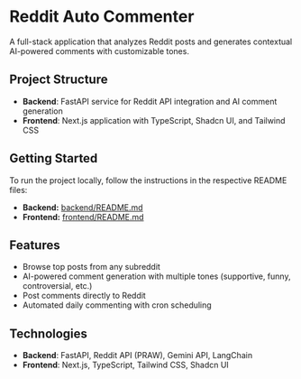 # Reddit Auto Commenter

A full-stack application that analyzes Reddit posts and generates contextual AI-powered comments with customizable tones.

## Project Structure

- **Backend**: FastAPI service for Reddit API integration and AI comment generation
- **Frontend**: Next.js application with TypeScript, Shadcn UI, and Tailwind CSS

## Getting Started

To run the project locally, follow the instructions in the respective README files:

- **Backend:** [backend/README.md](backend/README.md)
- **Frontend:** [frontend/README.md](frontend/README.md)

## Features

- Browse top posts from any subreddit
- AI-powered comment generation with multiple tones (supportive, funny, controversial, etc.)
- Post comments directly to Reddit
- Automated daily commenting with cron scheduling

## Technologies

- **Backend**: FastAPI, Reddit API (PRAW), Gemini API, LangChain
- **Frontend**: Next.js, TypeScript, Tailwind CSS, Shadcn UI
